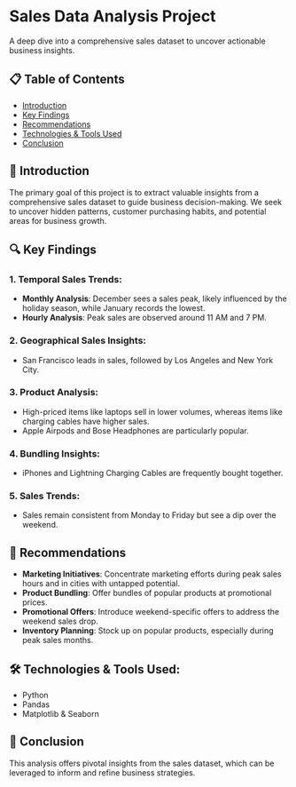 # Sales Data Analysis Project

A deep dive into a comprehensive sales dataset to uncover actionable business insights.

## 📋 Table of Contents

- [Introduction](#-introduction)
- [Key Findings](#-key-findings)
- [Recommendations](#-recommendations)
- [Technologies & Tools Used](#-technologies--tools-used)
- [Conclusion](#-conclusion)

## 🚀 Introduction
The primary goal of this project is to extract valuable insights from a comprehensive sales dataset to guide business decision-making. We seek to uncover hidden patterns, customer purchasing habits, and potential areas for business growth.

## 🔍 Key Findings

### 1. Temporal Sales Trends:
- **Monthly Analysis**: December sees a sales peak, likely influenced by the holiday season, while January records the lowest.
- **Hourly Analysis**: Peak sales are observed around 11 AM and 7 PM.

### 2. Geographical Sales Insights:
- San Francisco leads in sales, followed by Los Angeles and New York City. 

### 3. Product Analysis:
- High-priced items like laptops sell in lower volumes, whereas items like charging cables have higher sales.
- Apple Airpods and Bose Headphones are particularly popular.

### 4. Bundling Insights:
- iPhones and Lightning Charging Cables are frequently bought together.

### 5. Sales Trends:
- Sales remain consistent from Monday to Friday but see a dip over the weekend.

## 📌 Recommendations

- **Marketing Initiatives**: Concentrate marketing efforts during peak sales hours and in cities with untapped potential.
- **Product Bundling**: Offer bundles of popular products at promotional prices.
- **Promotional Offers**: Introduce weekend-specific offers to address the weekend sales drop.
- **Inventory Planning**: Stock up on popular products, especially during peak sales months.

## 🛠 Technologies & Tools Used:
- Python
- Pandas
- Matplotlib & Seaborn

## 🎯 Conclusion
This analysis offers pivotal insights from the sales dataset, which can be leveraged to inform and refine business strategies.

